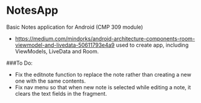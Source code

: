 # NotesApp
Basic Notes application for Android (CMP 309 module)

- https://medium.com/mindorks/android-architecture-components-room-viewmodel-and-livedata-50611793e4a9 used to create app, including ViewModels, LiveData and Room.

###To Do:
- Fix the editnote function to replace the note rather than creating a new one with the same contents.
- Fix nav menu so that when new note is selected while editing a note, it clears the text fields in the fragment.
